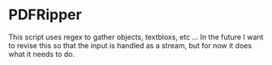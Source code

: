 PDFRipper
=========

This script uses regex to gather objects, textbloxs, etc ...
In the future I want to revise this so that the input is handled as a stream, but for now it does what it needs to do.
